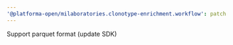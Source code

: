 ```yaml
---
'@platforma-open/milaboratories.clonotype-enrichment.workflow': patch
---
```


Support parquet format (update SDK)
